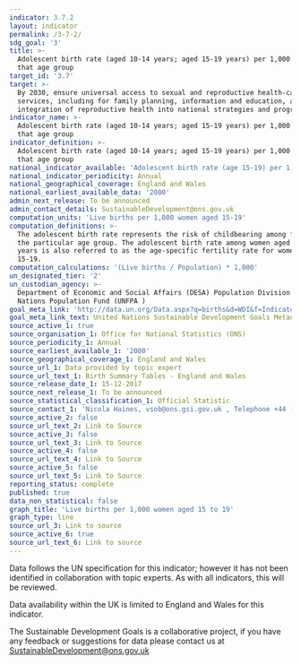 ```yaml
---
indicator: 3.7.2
layout: indicator
permalink: /3-7-2/
sdg_goal: '3'
title: >-
  Adolescent birth rate (aged 10-14 years; aged 15-19 years) per 1,000 women in
  that age group
target_id: '3.7'
target: >-
  By 2030, ensure universal access to sexual and reproductive health-care
  services, including for family planning, information and education, and the
  integration of reproductive health into national strategies and programmes
indicator_name: >-
  Adolescent birth rate (aged 10-14 years; aged 15-19 years) per 1,000 women in
  that age group
indicator_definition: >-
  Adolescent birth rate (aged 10-14 years; aged 15-19 years) per 1,000 women in
  that age group
national_indicator_available: 'Adolescent birth rate (age 15-19) per 1,000 women in that age group.'
national_indicator_periodicity: Annual
national_geographical_coverage: England and Wales
national_earliest_available_data: '2000'
admin_next_release: To be announced
admin_contact_details: SustainableDevelopment@ons.gov.uk
computation_units: 'Live births per 1,000 women aged 15-19'
computation_definitions: >-
  The adolescent birth rate represents the risk of childbearing among females in
  the particular age group. The adolescent birth rate among women aged 15-19
  years is also referred to as the age-specific fertility rate for women aged
  15-19.
computation_calculations: '(Live births / Population) * 1,000'
un_designated_tier: '2'
un_custodian_agency: >-
  Department of Economic and Social Affairs (DESA) Population Division United
  Nations Population Fund (UNFPA )
goal_meta_link: 'http://data.un.org/Data.aspx?q=births&d=WDI&f=Indicator_Code%3aSP.ADO.TFRT'
goal_meta_link_text: United Nations Sustainable Development Goals Metadata (PDF 90.8 KB)
source_active_1: true
source_organisation_1: Office for National Statistics (ONS)
source_periodicity_1: Annual
source_earliest_available_1: '2000'
source_geographical_coverage_1: England and Wales
source_url_1: Data provided by topic expert
source_url_text_1: Birth Summary Tables - England and Wales
source_release_date_1: 15-12-2017
source_next_release_1: To be announced
source_statistical_classification_1: Official Statistic
source_contact_1: 'Nicola Haines, vsob@ons.gsi.gov.uk , Telephone +44 (0)1329 444110'
source_active_2: false
source_url_text_2: Link to Source
source_active_3: false
source_url_text_3: Link to Source
source_active_4: false
source_url_text_4: Link to Source
source_active_5: false
source_url_text_5: Link to Source
reporting_status: complete
published: true
data_non_statistical: false
graph_title: 'Live births per 1,000 women aged 15 to 19'
graph_type: line
source_url_3: Link to source
source_active_6: true
source_url_text_6: Link to source
---
```

Data follows the UN specification for this indicator; however it has not been identified in collaboration with topic experts. As with all indicators, this will be reviewed.
  
Data availability within the UK is limited to England and Wales for this indicator.
  
The Sustainable Development Goals is a collaborative project, if you have any feedback or suggestions for data please contact us at <SustainableDevelopment@ons.gov.uk>

